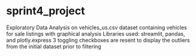 # sprint4_project
Exploratory Data Analysis on vehicles_us.csv dataset containing vehicles for sale listings with graphical analysis
Libraries used: streamlit, pandas, and plotly.express
3 toggling checkboxes are resent to display the outliers from the initial dataset prior to filtering

